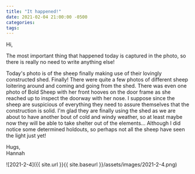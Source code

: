 ```yaml
---
title: "It happened!"
date: 2021-02-04 21:00:00 -0500
categories:
tags:
---
```


Hi,

The most important thing that happened today is captured in the photo, so there is really no need to write anything else!

Today's photo is of the sheep finally making use of their lovingly constructed shed. Finally! There were quite a few photos of different sheep loitering around and coming and going from the shed. There was even one photo of Bold Sheep with her front hooves on the door frame as she reached up to inspect the doorway with her nose. I suppose since the sheep are suspicious of everything they need to assure themselves that the construction is solid. I'm glad they are finally using the shed as we are about to have another bout of cold and windy weather, so at least maybe now they will be able to take shelter out of the elements... Although I did notice some determined holdouts, so perhaps not all the sheep have seen the light just yet!

Hugs,<br />
Hannah

![2021-2-4]({{ site.url }}{{ site.baseurl }}/assets/images/2021-2-4.png)
